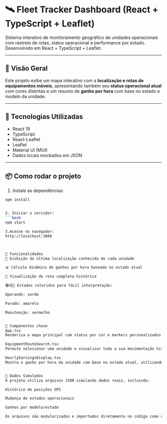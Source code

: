 # 🛰️ Fleet Tracker Dashboard (React + TypeScript + Leaflet)

Sistema interativo de monitoramento geográfico de unidades operacionais com rastreio de rotas, status operacional e performance por estado. Desenvolvido em React + TypeScript + Leaflet.

---

## 🧠 Visão Geral

Este projeto exibe um mapa interativo com a **localização e rotas de equipamentos móveis**, apresentando também seu **status operacional atual** com cores distintas e um resumo de **ganho por hora** com base no estado e modelo da unidade.

---

## 🚀 Tecnologias Utilizadas

- React 19
- TypeScript
- React-Leaflet
- Leaflet
- Material UI (MUI)
- Dados locais mockados em JSON

---

## 📦 Como rodar o projeto

1. Instale as dependências:
```bash
npm install


2. Iniciar o servidor:
```bash
npm start

3.Acesse no navegador:
http://localhost:3000



🎯 Funcionalidades
📍 Exibição da última localização conhecida de cada unidade

📊 Cálculo dinâmico de ganhos por hora baseado no estado atual

🧭 Visualização da rota completa histórica

🟢🟡🔴 Estados coloridos para fácil interpretação:

Operando: verde

Parado: amarelo

Manutenção: vermelho


🧩 Componentes chave
App.tsx
Renderiza o mapa principal com status por cor e markers personalizados com rotas.

EquipmentRouteSearch.tsx
Permite selecionar uma unidade e visualizar toda a sua movimentação histórica como linha no mapa (Polyline), além de mostrar o estado atual via ícone e popup.

HourlyEarningsDisplay.tsx
Mostra o ganho por hora da unidade com base no estado atual, utilizando dados do modelo.


🧪 Dados Simulados
O projeto utiliza arquivos JSON simulando dados reais, incluindo:

Histórico de posições GPS

Mudança de estados operacionais

Ganhos por modelo/estado

Os arquivos são modularizados e importados diretamente no código como objetos tipados.



























